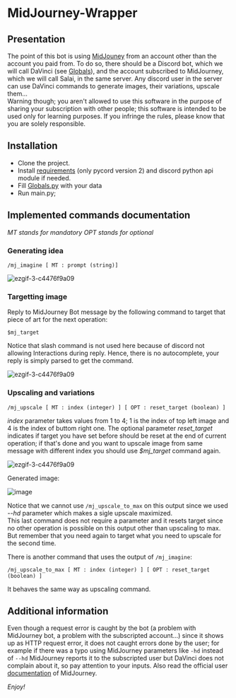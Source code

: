 # MidJourney-Wrapper

## Presentation
The point of this bot is using [MidJouney](https://www.midjourney.com/home/) from an account other than the account you paid from.
To do so, there should be a Discord bot, which we will call DaVinci (see [Globals](https://github.com/Wildric-Auric/MidJourney-Wrapper/blob/main/Globals.py)), and the account subscribed to MidJourney, which we will call Salai, in the same server. Any discord user in the server can use DaVinci commands to generate images, their variations, upscale them...<br>
Warning though; you aren't allowed to use this software in the purpose of sharing your subscription with other people; this software is intended to be used only for learning purposes. If you infringe the rules, please know that you are solely responsible.

## Installation
* Clone the project.
* Install [requirements](https://github.com/Wildric-Auric/MidJourney-Wrapper/blob/main/requirements.txt) (only pycord version 2)  and discord python api module if needed. 
* Fill [Globals.py](https://github.com/Wildric-Auric/MidJourney-Wrapper/blob/main/Globals.py) with your data
* Run main.py;

## Implemented commands documentation
*MT stands for mandatory*
*OPT stands for optional*
### Generating idea
```
/mj_imagine [ MT : prompt (string)]
```


![ezgif-3-c4476f9a09](https://user-images.githubusercontent.com/70033490/185647413-1177b21a-2c2f-4f02-885e-c35d82179ba3.gif)


### Targetting image
Reply to MidJourney Bot message by the following command to target that piece of art for the next operation:
```
$mj_target
```
Notice that slash command is not used here because of discord not allowing Interactions during reply. Hence, there is no autocomplete, your reply is simply parsed to get the command.<br>


![ezgif-3-c4476f9a09](https://user-images.githubusercontent.com/70033490/185650795-06de185a-56ad-4c10-ac1d-34c5ca75b642.gif)


### Upscaling and variations
```
/mj_upscale [ MT : index (integer) ] [ OPT : reset_target (boolean) ]
```
*index* parameter takes values from 1 to 4; 1 is the index of top left image and 4 is the index of buttom right one.
The optional parameter *reset_target* indicates if target you have set before should be reset at the end of current operation; if that's done and you want to upscale image from same message with different index you should use *$mj_target* command again.


![ezgif-3-c4476f9a09](https://user-images.githubusercontent.com/70033490/185656154-ce31e7ba-29c9-4399-8086-5c7a4861ec26.gif)


Generated image:

![image](https://user-images.githubusercontent.com/70033490/185656359-895dbc6a-a0aa-47ff-a524-58a00b7edaa7.png)

Notice that we cannot use ```/mj_upscale_to_max``` on this output since we used *--hd* parameter which makes a sigle upscale maximized.<br>
This last command does not require a parameter and it resets target since no other operation is possible on this output other than upscaling to max. But remember that you need again to target what you need to upscale for the second time.<br>

There is another command that uses the output of ```/mj_imagine```:
```
/mj_upscale_to_max [ MT : index (integer) ] [ OPT : reset_target (boolean) ]
```
It behaves the same way as upscaling command.

## Additional information
Even though a request error is caught by the bot (a problem with MidJourney bot, a problem with the subscripted account...) since it shows up as HTTP request error, it does not caught errors done by the user; for example if there was a typo using MidJourney parameters like ```-hd``` instead of ```--hd``` MidJourney reports it to the subscripted user but DaVinci does not complain about it, so pay attention to your inputs. Also read the official user [documentation](https://midjourney.gitbook.io/docs/user-manual) of MidJourney.

*Enjoy!*



